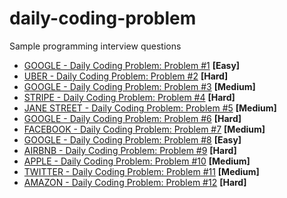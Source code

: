 # daily-coding-problem
Sample programming interview questions

- [GOOGLE - Daily Coding Problem: Problem #1](google_12_06_2020/google_12_06_2020.txt) **[Easy]**
- [UBER - Daily Coding Problem: Problem #2](uber_13_06_2020/uber_13_06_2020.txt) **[Hard]**
- [GOOGLE - Daily Coding Problem: Problem #3](google_14_06_2020/google_14_06_2020.txt) **[Medium]**
- [STRIPE - Daily Coding Problem: Problem #4](stripe_15_06_2020/stripe_15_06_2020.txt) **[Hard]**
- [JANE STREET - Daily Coding Problem: Problem #5](jane_street_16_06_2020/jane_street_16_06_2020.txt) **[Medium]**
- [GOOGLE - Daily Coding Problem: Problem #6](google_17_06_2020/google_17_06_2020.txt) **[Hard]**
- [FACEBOOK - Daily Coding Problem: Problem #7](facebook_18_06_2020/facebook_18_06_2020.txt) **[Medium]**
- [GOOGLE - Daily Coding Problem: Problem #8](google_19_06_2020/google_19_06_2020.txt) **[Easy]**
- [AIRBNB - Daily Coding Problem: Problem #9](airbnb_20_06_2020/airbnb_20_06_2020.txt) **[Hard]**
- [APPLE - Daily Coding Problem: Problem #10](apple_21_06_2020/apple_21_06_2020.txt) **[Medium]**
- [TWITTER - Daily Coding Problem: Problem #11](twitter_22_06_2020/twitter_22_06_2020.txt) **[Medium]**
- [AMAZON - Daily Coding Problem: Problem #12](amazon_23_06_2020/amazon_23_06_2020.txt) **[Hard]**